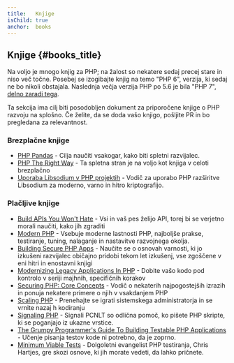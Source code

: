 ```yaml
---
title:   Knjige
isChild: true
anchor:  books
---
```


## Knjige {#books_title}

Na voljo je mnogo knjig za PHP; na žalost so nekatere sedaj precej stare in niso več točne. Posebej se izogibajte knjig na temo "PHP 6", verzija, ki sedaj ne bo nikoli obstajala. Naslednja večja verzija PHP po 5.6 je bila "PHP 7", [delno zaradi tega](https://wiki.php.net/rfc/php6).

Ta sekcija ima cilj biti posodobljen dokument za priporočene knjige o PHP
razvoju na splošno. Če želite, da se doda vašo knjigo, pošljite PR in
bo pregledana za relevantnost.

### Brezplačne knjige

* [PHP Pandas](http://daylerees.com/php-pandas/) - Cilja naučiti vsakogar, kako biti spletni razvijalec.
* [PHP The Right Way](https://leanpub.com/phptherightway/) - Ta spletna stran je
na voljo kot knjiga v celoti brezplačno
* [Uporaba Libsodium v PHP projektih](https://paragonie.com/book/pecl-libsodium) - Vodič za uporabo PHP razširitve Libsodium za moderno, varno in hitro kriptografijo.

### Plačljive knjige

* [Build APIs You Won't Hate](https://apisyouwonthate.com/) - Vsi in vaš pes želijo API,
torej bi se verjetno morali naučiti, kako jih zgraditi
* [Modern PHP](http://shop.oreilly.com/product/0636920033868.do) - Vsebuje moderne lastnosti PHP, najboljše prakse, testiranje, tuning, nalaganje in nastavitve razvojnega okolja.
* [Building Secure PHP Apps](https://leanpub.com/buildingsecurephpapps) - Naučite se o osnovah varnosti, ki jo izkušeni razvijalec običajno pridobi tekom let izkušenj, vse zgoščene v eni hitri in enostavni knjigi
* [Modernizing Legacy Applications In PHP](https://leanpub.com/mlaphp) - Dobite
vašo kodo pod kontrolo v seriji majhnih, specifičnih korakov
* [Securing PHP: Core Concepts](https://leanpub.com/securingphp-coreconcepts) - Vodič o nekaterih najpogostejših izrazih in ponuja nekatere primere o njih v vsakdanjem PHP
* [Scaling PHP](http://www.scalingphpbook.com/) - Prenehajte se igrati sistemskega administratorja in se vrnite nazaj h kodiranju
* [Signaling PHP](https://leanpub.com/signalingphp) - Signali PCNLT so odlična pomoč, ko pišete PHP skripte, ki se poganjajo iz ukazne vrstice.
* [The Grumpy Programmer's Guide To Building Testable PHP Applications](https://leanpub.com/grumpy-testing) - Učenje pisanja testov kode ni potrebno, da je zoprno.
* [Minimum Viable Tests](https://leanpub.com/minimumviabletests) - Dolgoletni evangelist PHP testiranja, Chris Hartjes, gre skozi osnove, ki jih morate vedeti, da lahko pričnete.
